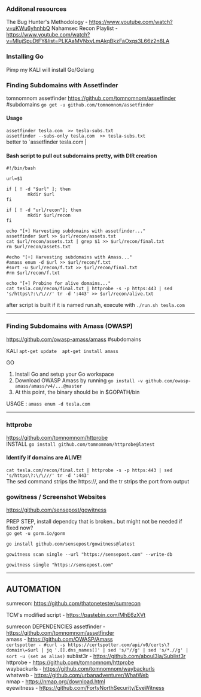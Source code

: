  ### Additonal resources 
The Bug Hunter's Methodology - https://www.youtube.com/watch?v=uKWu6yhnhbQ
Nahamsec Recon Playlist - https://www.youtube.com/watch?v=MIujSpuDtFY&list=PLKAaMVNxvLmAkqBkzFaOxqs3L66z2n8LA

### Installing Go  
Pimp my KALI will install Go/Golang  

### Finding Subdomains with Assetfinder  
tomnomnom assetfinder <https://github.com/tomnomnom/assetfinder>    #subdomains
`go get -u github.com/tomnomnom/assetfinder`  
#### Usage 
`assetfinder tesla.com  >> tesla-subs.txt`  
`assetfinder --subs-only tesla.com  >> tesla-subs.txt`  
better to 
`assetfinder tesla.com  | 


#### Bash script to pull out subdomains pretty, with DIR creation
```
#!/bin/bash  

url=$1

if [ ! -d "$url" ]; then
        mkdir $url
fi

if [ ! -d "url/recon"]; then
        mkdir $url/recon  
fi

echo "[+] Harvesting subdomains with assetfinder..."
assetfinder $url >> $url/recon/assets.txt
cat $url/recon/assets.txt | grep $1 >> $url/recon/final.txt  
rm $url/recon/assets.txt

#echo "[+] Harvesting subdomains with Amass..."
#amass enum -d $url >> $url/recon/f.txt
#sort -u $url/recon/f.txt >> $url/recon/final.txt
#rm $url/recon/f.txt

echo "[+] Probine for alive domains..."
cat tesla.com/recon/final.txt | httprobe -s -p https:443 | sed 's/https\?:\/\///' tr -d ':443' >> $url/recon/alive.txt  

```
after script is built if it is named run.sh, execute with `./run.sh tesla.com`    
***  
### Finding Subdomains with Amass  (OWASP)
<https://github.com/owasp-amass/amass>   #subdomains

KALI `apt-get update  apt-get install amass`  

GO  
1. Install Go and setup your Go workspace
2. Download OWASP Amass by running `go install -v github.com/owasp-amass/amass/v4/...@master`  
3. At this point, the binary should be in $GOPATH/bin  

USAGE : `amass enum -d tesla.com`  
***  
### httprobe 
<https://github.com/tomnomnom/httprobe>  
INSTALL `go install github.com/tomnomnom/httprobe@latest`  

#### Identify if domains are ALIVE!  
`cat tesla.com/recon/final.txt | httprobe -s -p https:443 | sed 's/https\?:\/\///' tr -d ':443' `  
The sed command strips the https://, and the tr strips the port from output  

### gowitness / Screenshot Websites  
<https://github.com/sensepost/gowitness>   

PREP STEP, install dependcy that is broken.. but might not be needed if fixed now?  
`go get -u gorm.io/gorm`

`go install github.com/sensepost/gowitness@latest`  

`gowitness scan single --url "https://sensepost.com" --write-db`

`gowitness single "https://sensepost.com"`
***  

## AUTOMATION

sumrecon: https://github.com/thatonetester/sumrecon

TCM's modified script - https://pastebin.com/MhE6zXVt

sumrecon DEPENDENCIES
assetfinder - https://github.com/tomnomnom/assetfinder  
amass - https://github.com/OWASP/Amass  
`certspotter - #curl -s https://certspotter.com/api/v0/certs\?domain\=$url | jq '.[].dns_names[]' | sed 's/"//g' | sed 's/*.//g' | sort -u (set as alias)` 
sublist3r - https://github.com/aboul3la/Sublist3r  
httprobe - https://github.com/tomnomnom/httprobe  
waybackurls - https://github.com/tomnomnom/waybackurls  
whatweb - https://github.com/urbanadventurer/WhatWeb  
nmap - https://nmap.org/download.html  
eyewitness - https://github.com/FortyNorthSecurity/EyeWitness  







